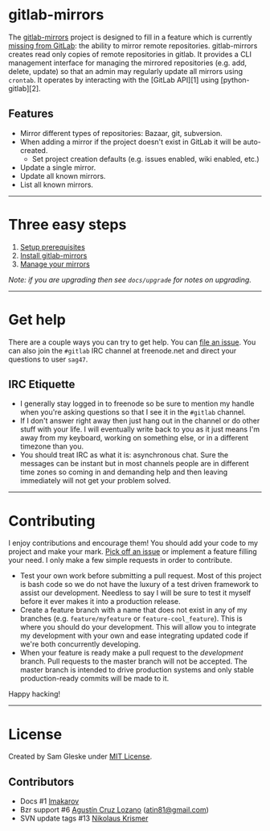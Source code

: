 # gitlab-mirrors

The [gitlab-mirrors](https://github.com/sag47/gitlab-mirrors) project is designed to fill in a feature which is currently [missing from GitLab](http://feedback.gitlab.com/forums/176466-general/suggestions/4286666-mirror-git-svn-into-repo-): the ability to mirror remote repositories.  gitlab-mirrors creates read only copies of remote repositories in gitlab.  It provides a CLI management interface for managing the mirrored repositories (e.g. add, delete, update) so that an admin may regularly update all mirrors using `crontab`.  It operates by interacting with the [GitLab API][1] using [python-gitlab][2].


## Features

* Mirror different types of repositories:  Bazaar, git, subversion.
* When adding a mirror if the project doesn't exist in GitLab it will be auto-created.
  * Set project creation defaults (e.g. issues enabled, wiki enabled, etc.)
* Update a single mirror.
* Update all known mirrors.
* List all known mirrors.


---
# Three easy steps

1. [Setup prerequisites](docs/prerequisites.md)
2. [Install gitlab-mirrors](docs/installation.md)
3. [Manage your mirrors](docs/management.md)

*Note: if you are upgrading then see `docs/upgrade` for notes on upgrading.*


---
# Get help

There are a couple ways you can try to get help.  You can [file an issue](https://github.com/sag47/gitlab-mirrors/issues).  You can also join the `#gitlab` IRC channel at freenode.net and direct your questions to user `sag47`.  

## IRC Etiquette

* I generally stay logged in to freenode so be sure to mention my handle when you're asking questions so that I see it in the `#gitlab` channel.
* If I don't answer right away then just hang out in the channel or do other stuff with your life.  I will eventually write back to you as it just means I'm away from my keyboard, working on something else, or in a different timezone than you.
* You should treat IRC as what it is: asynchronous chat.  Sure the messages can be instant but in most channels people are in different time zones so coming in and demanding help and then leaving immediately will not get your problem solved.


---
# Contributing

I enjoy contributions and encourage them!  You should add your code to my project and make your mark.  [Pick off an issue](https://github.com/sag47/gitlab-mirrors/issues) or implement a feature filling your need.  I only make a few simple requests in order to contribute.

* Test your own work before submitting a pull request.  Most of this project is bash code so we do not have the luxury of a test driven framework to assist our development.  Needless to say I will be sure to test it myself before it ever makes it into a production release.
* Create a feature branch with a name that does not exist in any of my branches (e.g. `feature/myfeature` or `feature-cool_feature`).  This is where you should do your development.  This will allow you to integrate my development with your own and ease integrating updated code if we're both concurrently developing.
* When your feature is ready make a pull request to the *development* branch.  Pull requests to the master branch will not be accepted.  The master branch is intended to drive production systems and only stable production-ready commits will be made to it.

Happy hacking!

---
# License

Created by Sam Gleske under [MIT License](LICENSE).  

## Contributors

* Docs #1 [lmakarov](https://github.com/lmakarov)
* Bzr support #6 [Agustín Cruz Lozano](https://github.com/agb80) (atin81@gmail.com)
* SVN update tags #13 [Nikolaus Krismer](https://github.com/nikolauskrismer)

